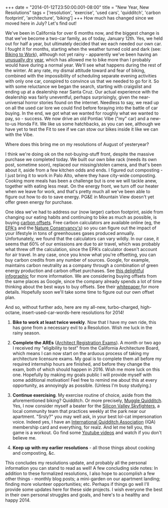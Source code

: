 +++
date = "2014-01-12T23:50:00.001-08:00"
title = "New Year, New Resolutions"
tags = ['resolution', 'exercise', 'used cars', 'quidditch', 'carbon footprint', 'architecture', 'biking']
+++
How much has changed since we moved here in July?  Let's find out!

We've been in California for over 6 months now, and the biggest change is that we've become a two-car family, as of today, January 12th.  Yes, we held out for half a year, but ultimately decided that we each needed our own car.  I fought it for months, starting when the weather turned cold and dark (see: [Biking to Work](http://notbuiltinaday.blogspot.com/2013/11/biking-to-work.html)), although not yet rainy - apparently we've been having an [unusually dry](http://www.mercurynews.com/ci_24144997/so-far-2013-is-driest-year-bay-area) [year](http://www.newschannel5.com/story/24336635/california-marks-2013-as-historically-dry-year), which has allowed me to bike more than I probably would have during a normal year.  We'll see what happens during the rest of the winter.  At any rate, my dismal attitude toward and fear of biking, combined with the impossibility of scheduling separate evening activities with only one car, conspired to convince us that we needed to go for it.  So with some reluctance we began the search, starting with craigslist and ending up at a dealership near Santa Cruz.  Our actual experience with the dealership was fairly uneventful, perhaps surprisingly, given the near-universal horror stories found on the internet.  Needless to say, we read up on all the used car lore we could find before foraying into the battle of car buying.  In the end, we got what we wanted for roughly what we wanted to pay, so - success.  We now drive an old Pontiac Vibe ("my" car) and a new-to-us Honda Fit.  We like us some hatchbacks, as you can see, although we have yet to test the Fit to see if we can stow our bikes inside it like we can with the Vibe.

Where does this bring me on my resolutions of August of yesteryear?

I think we're doing ok on the not-buying-stuff front, despite the massive purchase we completed today.  We built our own bike rack (needs its own post, sometime soon), replaced our missing/stolen camera, and that's been about it, aside from a few kitchen odds and ends.  I figured out composting - I just bring it to work in Palo Alto, where they have city-wide composting.  Cooking more meals has been a challenge but is one we will tackle anew, together with eating less meat.  On the energy front, we turn off our heater when we leave for work, and that's pretty much all we've been able to figure out how to do to save energy.  PG&E in Mountain View doesn't yet offer green energy for purchase.

One idea we've had to address our (now larger) carbon footprint, aside from changing our eating habits and continuing to bike as much as possible, is buying [carbon offsets](http://en.wikipedia.org/wiki/Carbon_offset).  Free carbon calculators are available online (eg, the [EPA's](http://www.epa.gov/climatechange/ghgemissions/ind-calculator.html) and the [Nature Conservancy's](http://www.nature.org/greenliving/carboncalculator/)) so you can figure out the impact of your lifestyle in tons of greenhouses gases produced annually.  Unfortunately, we found that the calculators can vary wildly.  In our case, it seems that 60% of our emissions are due to air travel, which was probably what threw off the calculation, since the EPA's calculator doesn't account for air travel.  In any case, once you know what you're offsetting, you can buy carbon credits from any number of sources.  Google, for example, maintains carbon neutrality as a company through a combination of green energy production and carbon offset purchases.  See [this delightful infographic](http://www.google.com/green/bigpicture/#/) for more information.  We are considering buying offsets from the same places as Google, since the company already spends a lot of time thinking about the best ways to buy offsets.  See their [whitepaper ](http://static.googleusercontent.com/media/www.google.com/en/us/green/pdfs/google-carbon-offsets.pdf)for more details.  Hopefully soon we'll take some time to figure out our own offset plan.

And so, without further ado, here are my all-new, turbo-charged, high-octane, insert-used-car-words-here resolutions for 2014!

1.  **Bike to work at least twice weekly**.  Now that I have my own ride, this has gone from a necessary evil to a Resolution.  Wish me luck in the rainy season.

2.  **Complete the AREs** ([Architect Registration Exams](http://en.wikipedia.org/wiki/Architect_Registration_Examination)).  A month or two ago I received my "eligibility to test" from the California Architecture Board, which means I can now start on the arduous process of taking my architecture licensure exams.  My goal is to complete them all before my required internship hours are finished, and before they change the exam, both of which should happen in 2016.  Wish me more luck on this one.  Hopefully by making my goals public I will provide myself with some additional motivation!  Feel free to remind me about this at every opportunity, as annoyingly as possible.  (Unless I'm busy studying.)

3.  **Continue exercising**.  My exercise routine of choice, aside from the aforementioned biking?  Quidditch.  Or more precisely, [Muggle Quidditch](http://en.wikipedia.org/wiki/Muggle_quidditch).  Yes, I now consider myself a beater for the [Silicon Valley Skyfighters](https://www.facebook.com/siliconvalleyskyfighters), a local community team that practices weekly at the park near our apartment.  "Srsly?" you may well ask, in your best lol-cat impersonation voice.  Indeed yes, I have an [International Quidditch Association](http://iqaquidditch.com/) (IQA) membership card and everything, for realz.  And let me tell you, this game is a workout.  Go find some [Youtube videos](http://www.youtube.com/results?search_query=quidditch+world+cup+2013&sm=1) and watch if you don't believe me.

4.  **Keep up with my earlier resolutions** - all those things about cooking and composting, &c.

This concludes my resolutions update, and probably all the personal information you can stand to read as well!  A few concluding side notes: In addition to these formalized resolutions, I also hope to accomplish a few other things - monthly blog posts; a mini-garden on our apartment landing; finding more volunteer opportunities; etc.  Perhaps if things go well I'll provide some updates here for these side projects.  I wish everyone the best in their own personal struggles and goals, and here's to a healthy and happy 2014.
